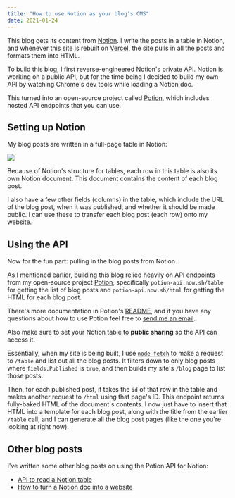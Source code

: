 ```yaml
---
title: "How to use Notion as your blog's CMS"
date: 2021-01-24
---
```

This blog gets its content from [Notion](https://www.notion.so/product). I write the posts in a table in Notion, and whenever this site is rebuilt on [Vercel](https://vercel.com), the site pulls in all the posts and formats them into HTML.

To build this blog, I first reverse-engineered Notion's private API. Notion is working on a public API, but for the time being I decided to build my own API by watching Chrome's dev tools while loading a Notion doc.

This turned into an open-source project called [Potion](https://github.com/benborgers/potion), which includes hosted API endpoints that you can use.

## Setting up Notion

My blog posts are written in a full-page table in Notion:

![](https://user-images.githubusercontent.com/30215449/105618741-caa35700-5db8-11eb-8fe9-0b0710fbd16f.png)

Because of Notion's structure for tables, each row in this table is also its own Notion document. This document contains the content of each blog post.

I also have a few other fields (columns) in the table, which include the URL of the blog post, when it was published, and whether it should be made public. I can use these to transfer each blog post (each row) onto my website.

## Using the API

Now for the fun part: pulling in the blog posts from Notion.

As I mentioned earlier, building this blog relied heavily on API endpoints from my open-source project [Potion](https://github.com/benborgers/potion), specifically `potion-api.now.sh/table` for getting the list of blog posts and `potion-api.now.sh/html` for getting the HTML for each blog post.

There's more documentation in Potion's [README](https://github.com/benborgers/potion/blob/master/README.md), and if you have any questions about how to use Potion feel free to [send me an email](mailto:benborgers@hey.com).

Also make sure to set your Notion table to **public sharing** so the API can access it.

Essentially, when my site is being built, I use [`node-fetch`](https://npm.im/node-fetch) to make a request to `/table` and list out all the blog posts. It filters down to only blog posts where `fields.Published` is `true`, and then builds my site's `/blog` page to list those posts.

Then, for each published post, it takes the `id` of that row in the table and makes another request to `/html` using that page's ID. This endpoint returns fully-baked HTML of the document's contents. I now just have to insert that HTML into a template for each blog post, along with the title from the earlier `/table` call, and I can generate all the blog post pages (like the one you're looking at right now).

## Other blog posts

I've written some other blog posts on using the Potion API for Notion:

* [API to read a Notion table](/blog/notion-table)
* [How to turn a Notion doc into a website](/blog/notion-to-website)
